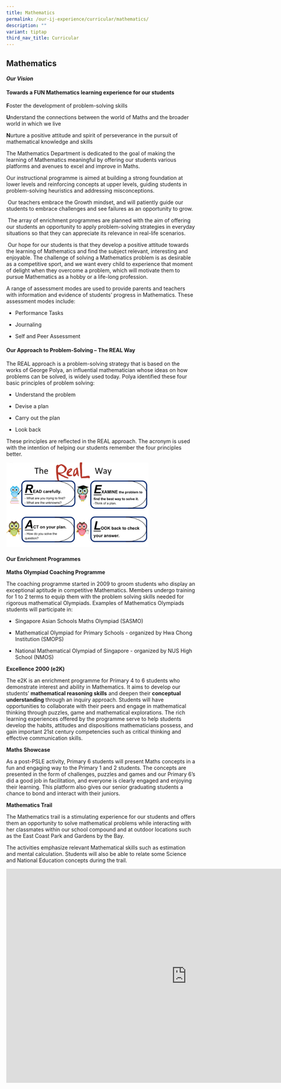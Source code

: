 ```yaml
---
title: Mathematics
permalink: /our-ij-experience/curricular/mathematics/
description: ""
variant: tiptap
third_nav_title: Curricular
---
```

<h2>Mathematics</h2>
<h4><strong><em>Our Vision</em></strong></h4>
<h4><strong>Towards a FUN Mathematics learning experience for our students</strong></h4>
<p></p>
<p><strong>F</strong>oster the development of problem-solving skills</p>
<p><strong>U</strong>nderstand the connections between the world of Maths
and the broader world in which we live</p>
<p><strong>N</strong>urture a positive attitude and spirit of perseverance
in the pursuit of mathematical knowledge and skills</p>
<p>The Mathematics Department is dedicated to the goal of making the learning
of Mathematics meaningful by offering our students various platforms and
avenues to excel and improve in Maths.</p>
<p>Our instructional programme is aimed at building a strong foundation at
lower levels and reinforcing concepts at upper levels, guiding students
in problem-solving heuristics and addressing misconceptions.</p>
<p>&nbsp;Our teachers embrace the&nbsp;Growth mindset, and will patiently
guide our students to embrace challenges and see failures as an opportunity
to grow.</p>
<p>&nbsp;The array of enrichment programmes are planned with the aim of offering
our students an opportunity to apply problem-solving strategies in everyday
situations so that they can appreciate its relevance in real-life scenarios.</p>
<p>&nbsp;Our hope for our students is that they develop a positive attitude
towards the learning of Mathematics and find the subject relevant, interesting
and enjoyable. The challenge of solving a Mathematics problem is as desirable
as a competitive sport, and we want every child to experience that moment
of delight when they overcome a problem, which will motivate them to pursue
Mathematics as a hobby or a life-long profession.</p>
<p>A range of assessment modes are used to provide parents and teachers with
information and evidence of students’ progress in Mathematics. These assessment
modes include:</p>
<ul data-tight="true" class="tight">
<li>
<p>Performance Tasks</p>
</li>
<li>
<p>Journaling</p>
</li>
<li>
<p>Self and Peer Assessment</p>
</li>
</ul>
<h4>Our Approach to Problem-Solving – The REAL Way</h4>
<p>The REAL approach is a problem-solving strategy that is based on the works
of George Polya, an influential mathematician whose ideas on how problems
can be solved, is widely used today. Polya identified these four basic
principles of problem solving:</p>
<ul data-tight="true" class="tight">
<li>
<p>Understand the problem</p>
</li>
<li>
<p>Devise a plan</p>
</li>
<li>
<p>Carry out the plan</p>
</li>
<li>
<p>Look back</p>
</li>
</ul>
<p>These principles are reflected in the REAL approach. The acronym is used
with the intention of helping our students remember the four principles
better.</p>
<p></p>
<div class="isomer-image-wrapper">
<img style="width: 75%;" height="auto" width="100%" alt="" src="/images/The_Real_Way.jpg">
</div>
<h4><strong>Our Enrichment Programmes</strong></h4>
<p><strong>Maths Olympiad Coaching Programme</strong>
</p>
<p>The coaching programme started in 2009 to groom students who display an
exceptional aptitude in competitive Mathematics. Members undergo training
for 1 to 2 terms to equip them with the problem solving skills needed for
rigorous mathematical Olympiads. Examples of Mathematics Olympiads students
will participate in:</p>
<ul data-tight="true" class="tight">
<li>
<p>Singapore Asian Schools Maths Olympiad (SASMO)</p>
</li>
<li>
<p>Mathematical Olympiad for Primary Schools - organized by Hwa Chong Institution
(SMOPS)</p>
</li>
<li>
<p>National Mathematical Olympiad of Singapore - organized by NUS High School
(NMOS)</p>
</li>
</ul>
<p><strong>Excellence 2000 (e2K)</strong>
</p>
<p>The e2K is an enrichment programme for Primary 4 to 6 students who demonstrate
interest and ability in Mathematics. It aims to develop our students’&nbsp;<strong>mathematical reasoning skills</strong>&nbsp;and
deepen their&nbsp;<strong>conceptual understanding</strong>&nbsp;through
an inquiry approach. Students will have opportunities to collaborate with
their peers and engage in mathematical thinking through puzzles, game and
mathematical explorations. The rich learning experiences offered by the
programme serve to help students develop the habits, attitudes and dispositions
mathematicians possess, and gain important 21st&nbsp;century competencies
such as critical thinking and effective communication skills.</p>
<p><strong>Maths Showcase</strong>
</p>
<p>As a post-PSLE activity, Primary 6 students will present Maths concepts
in a fun and engaging way to the Primary 1 and 2 students. The concepts
are presented in the form of challenges, puzzles and games and our Primary
6’s did a good job in facilitation, and everyone is clearly engaged and
enjoying their learning. This platform also gives our senior graduating
students a chance to bond and interact with their juniors.</p>
<p><strong>Mathematics Trail</strong>
</p>
<p>The Mathematics trail is a stimulating experience for our students and
offers them an opportunity to solve mathematical problems while interacting
with her classmates within our school compound and at outdoor locations
such as the East Coast Park and Gardens by the Bay.</p>
<p>The activities emphasize relevant Mathematical skills such as estimation
and mental calculation. Students will also be able to relate some Science
and National Education concepts during the trail.</p>
<div class="iframe-wrapper">
<iframe height="569" width="960" allowfullscreen="true" frameborder="0" src="https://docs.google.com/presentation/d/e/2PACX-1vRUFzU3zXANJNPYrezj38fWGZTpEXElJ0xiLEtdONcp8oJ1-zx6lyRF-atEWfRYbufyCgi-oRNVYzQY/embed?start=true&amp;loop=true&amp;delayms=5000"></iframe>
</div>
<p></p>
<p></p>
<p></p>